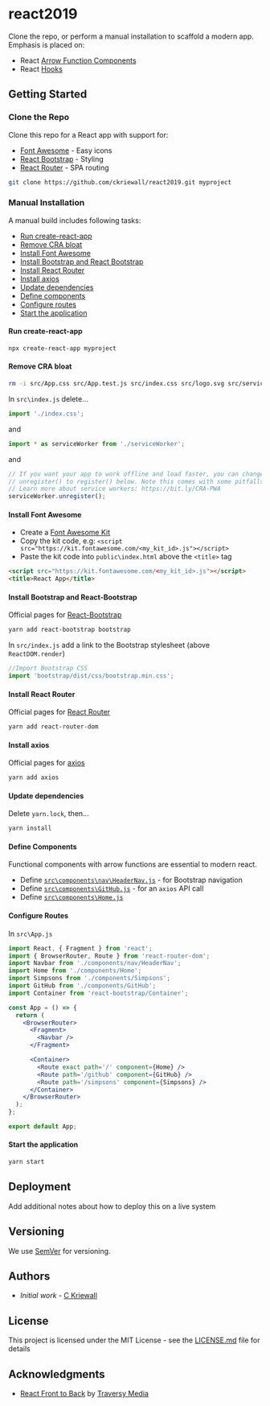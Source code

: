 # react2019

Clone the repo, or perform a manual installation to scaffold a modern app. Emphasis is placed on:

- React [Arrow Function Components](https://www.robinwieruch.de/react-function-component#react-arrow-function-component)
- React [Hooks](https://reactjs.org/docs/hooks-intro.html)

## Getting Started

### Clone the Repo

Clone this repo for a React app with support for:

- [Font Awesome](https://fontawesome.com) - Easy icons
- [React Bootstrap](https://react-bootstrap.github.io/) - Styling
- [React Router](https://reacttraining.com/react-router/) - SPA routing

```bash
git clone https://github.com/ckriewall/react2019.git myproject
```

### Manual Installation

A manual build includes following tasks:

- [Run create-react-app](#run-create-react-app)
- [Remove CRA bloat](#remove-cra-bloat)
- [Install Font Awesome](#install-font-awesome)
- [Install Bootstrap and React Bootstrap](#install-bootstrap-and-react-bootstrap)
- [Install React Router](#install-react-router)
- [Install axios](#install-axios)
- [Update dependencies](#update-dependencies)
- [Define components](#define-components)
- [Configure routes](#configure-routes)
- [Start the application](#start-the-application)

#### Run create-react-app

```bash
npx create-react-app myproject
```

#### Remove CRA bloat

```bash
rm -i src/App.css src/App.test.js src/index.css src/logo.svg src/serviceworker.js
```

In `src\index.js` delete...

```javascript
import './index.css';
```

and

```javascript
import * as serviceWorker from './serviceWorker';
```

and

```javascript
// If you want your app to work offline and load faster, you can change
// unregister() to register() below. Note this comes with some pitfalls.
// Learn more about service workers: https://bit.ly/CRA-PWA
serviceWorker.unregister();
```

#### Install Font Awesome

- Create a [Font Awesome Kit](https://fontawesome.com/start)
- Copy the kit code, e.g:
  `<script src="https://kit.fontawesome.com/<my_kit_id>.js"></script>`
- Paste the kit code into `public\index.html` above the `<title>` tag

```html
<script src="https://kit.fontawesome.com/<my_kit_id>.js"></script>
<title>React App</title>
```

#### Install Bootstrap and React-Bootstrap

Official pages for [React-Bootstrap](https://react-bootstrap.github.io/)

```bash
yarn add react-bootstrap bootstrap
```

In `src/index.js` add a link to the Bootstrap stylesheet (above `ReactDOM.render`)

```javascript
//Import Bootstrap CSS
import 'bootstrap/dist/css/bootstrap.min.css';
```

#### Install React Router

Official pages for [React Router](https://reacttraining.com/react-router/web/guides/quick-start)

```bash
yarn add react-router-dom
```

#### Install axios

Official pages for [axios](https://github.com/axios/axios)

```bash
yarn add axios
```

#### Update dependencies

Delete `yarn.lock`, then...

```bash
yarn install
```

#### Define Components

Functional components with arrow functions are essential to modern react.

- Define [`src\components\nav\HeaderNav.js`](https://github.com/ckriewall/react2019/blob/master/src/components/nav/HeaderNav.js) - for Bootstrap navigation
- Define [`src\components\GitHub.js`](https://github.com/ckriewall/react2019/blob/master/src/components/GitHub.js) - for an `axios` API call
- Define [`src\components\Home.js`](https://github.com/ckriewall/react2019/blob/master/src/components/Home.js)

#### Configure Routes

In `src\App.js`

```jsx
import React, { Fragment } from 'react';
import { BrowserRouter, Route } from 'react-router-dom';
import Navbar from './components/nav/HeaderNav';
import Home from './components/Home';
import Simpsons from './components/Simpsons';
import GitHub from './components/GitHub';
import Container from 'react-bootstrap/Container';

const App = () => {
  return (
    <BrowserRouter>
      <Fragment>
        <Navbar />
      </Fragment>

      <Container>
        <Route exact path='/' component={Home} />
        <Route path='/github' component={GitHub} />
        <Route path='/simpsons' component={Simpsons} />
      </Container>
    </BrowserRouter>
  );
};

export default App;
```

#### Start the application

```bash
yarn start
```

## Deployment

Add additional notes about how to deploy this on a live system

## Versioning

We use [SemVer](http://semver.org/) for versioning.

## Authors

- _Initial work_ - [C Kriewall](https://github.com/ckriewall)

## License

This project is licensed under the MIT License - see the [LICENSE.md](LICENSE.md) file for details

## Acknowledgments

- [React Front to Back](https://www.udemy.com/modern-react-front-to-back/) by [Traversy Media](https://www.traversymedia.com/)
